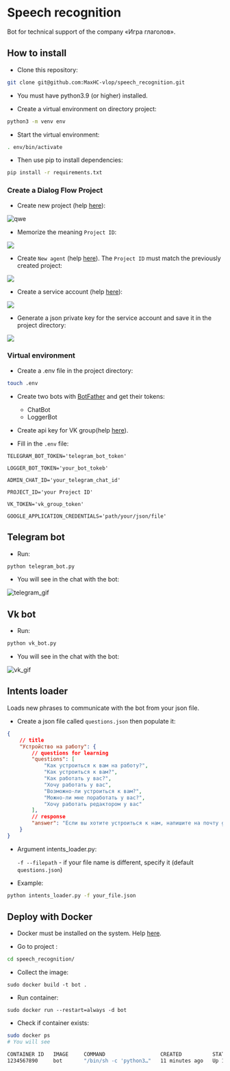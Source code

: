 # Speech recognition

Bot for technical support of the company «Игра глаголов».

## How to install

- Сlone this repository:
```bash
git clone git@github.com:MaxHC-vlop/speech_recognition.git
```
- You must have python3.9 (or higher) installed.

- Create a virtual environment on directory project:
```bash
python3 -m venv env
 ```
- Start the virtual environment:
```bash
. env/bin/activate
```
- Then use pip to install dependencies:
```bash
pip install -r requirements.txt
```
### Create a Dialog Flow Project

- Create new project (help [here](https://cloud.google.com/dialogflow/es/docs/quick/setup)):

![qwe](./screenshots/1.png)

- Memorize the meaning `Project ID`:

![](./screenshots/2.PNG)

- Create `New agent` (help [here](https://cloud.google.com/dialogflow/es/docs/quick/build-agent)). The `Project ID` must match the previously created project:

![](./screenshots/3.PNG)

- Create a service account (help [here](https://cloud.google.com/docs/authentication/client-libraries)):

![](./screenshots/4.PNG)

- Generate a json private key for the service account and save it in the project directory:

![](./screenshots/5.PNG)

### Virtual environment

- Create a .env file in the project directory:
```bash
touch .env
```

- Create two bots with [BotFather](https://t.me/BotFather) and get their tokens:
  - ChatBot
  - LoggerBot

- Create api key for VK group(help [here](https://vk.com/@pinttiskad-kak-uznat-token-gruppy)).

- Fill in the `.env` file:
```env
TELEGRAM_BOT_TOKEN='telegram_bot_token'

LOGGER_BOT_TOKEN='your_bot_tokeb'

ADMIN_CHAT_ID='your_telegram_chat_id'

PROJECT_ID='your Project ID'

VK_TOKEN='vk_group_token'

GOOGLE_APPLICATION_CREDENTIALS='path/your/json/file'
```

## Telegram bot

- Run:
```bash
python telegram_bot.py
```

- You will see in the chat with the bot:

![telegram_gif](./screenshots/telegram.gif)

## Vk bot

- Run:
```bash
python vk_bot.py
```

- You will see in the chat with the bot:


![vk_gif](./screenshots/vk.gif)

## Intents loader
Loads new phrases to communicate with the bot from your json file.

- Create a json file called `questions.json` then populate it:
```json
{
    // title
    "Устройство на работу": {
        // questions for learning
        "questions": [
            "Как устроиться к вам на работу?",
            "Как устроиться к вам?",
            "Как работать у вас?",
            "Хочу работать у вас",
            "Возможно-ли устроиться к вам?",
            "Можно-ли мне поработать у вас?",
            "Хочу работать редактором у вас"
        ],
        // response
        "answer": "Если вы хотите устроиться к нам, напишите на почту game-of-verbs@gmail.com мини-эссе о себе и прикрепите ваше портфолио."
    }
}
```

- Argument intents_loader.py:

  `-f --filepath` - if your file name is different, specify it (default `questions.json`)

- Example:
```bash
python intents_loader.py -f your_file.json
```

## Deploy with Docker

- Docker must be installed on the system. Help [here](https://docs.docker.com/engine/install/).

- Go to project :
```bash
cd speech_recognition/
```
- Collect the image:
```
sudo docker build -t bot .
```

- Run container:
```
sudo docker run --restart=always -d bot
```

- Check if container exists:
```bash
sudo docker ps
# You will see

CONTAINER ID   IMAGE     COMMAND                  CREATED          STATUS          PORTS     NAMES
1234567890     bot       "/bin/sh -c 'python3…"   11 minutes ago   Up 10 minutes             name
```
